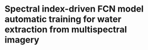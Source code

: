 # Spectral index-driven FCN model automatic training for water extraction from multispectral imagery
